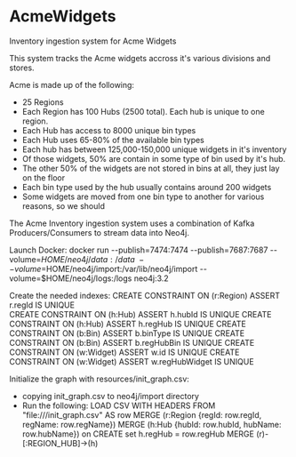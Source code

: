 # AcmeWidgets
Inventory ingestion system for Acme Widgets

This system tracks the Acme widgets accross it's various divisions and stores.

Acme is made up of the following:
- 25 Regions
- Each Region has 100 Hubs (2500 total). Each hub is unique to one region.
- Each Hub has access to 8000 unique bin types
- Each Hub uses 65-80% of the available bin types
- Each hub has between 125,000-150,000 unique widgets in it's inventory
- Of those widgets, 50% are contain in some type of bin used by it's hub.
- The other 50% of the widgets are not stored in bins at all, they just lay on the floor
- Each bin type used by the hub usually contains around 200 widgets
- Some widgets are moved from one bin type to another for various reasons, so we should 

The Acme Inventory ingestion system uses a combination of Kafka Producers/Consumers to stream data into Neo4j.

Launch Docker:
docker run --publish=7474:7474 --publish=7687:7687 --volume=$HOME/neo4j/data:/data \
--volume=$HOME/neo4j/import:/var/lib/neo4j/import --volume=$HOME/neo4j/logs:/logs neo4j:3.2

Create the needed indexes:
CREATE CONSTRAINT ON (r:Region) ASSERT r.regId IS UNIQUE\
CREATE CONSTRAINT ON (h:Hub) ASSERT h.hubId IS UNIQUE
CREATE CONSTRAINT ON (h:Hub) ASSERT h.regHub IS UNIQUE
CREATE CONSTRAINT ON (b:Bin) ASSERT b.binType IS UNIQUE
CREATE CONSTRAINT ON (b:Bin) ASSERT b.regHubBin IS UNIQUE
CREATE CONSTRAINT ON (w:Widget) ASSERT w.id IS UNIQUE
CREATE CONSTRAINT ON (w:Widget) ASSERT w.regHubWidget IS UNIQUE

Initialize the graph with resources/init_graph.csv:
- copying init_graph.csv to neo4j/import directory
- Run the following:
LOAD CSV WITH HEADERS FROM "file:///init_graph.csv" AS row
MERGE (r:Region {regId: row.regId, regName: row.regName})
MERGE (h:Hub {hubId: row.hubId, hubName: row.hubName}) on CREATE set h.regHub = row.regHub
MERGE (r)-[:REGION_HUB]->(h)